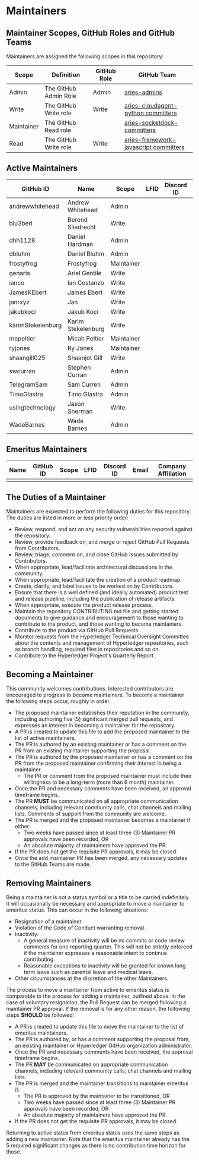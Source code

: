 # Maintainers

## Maintainer Scopes, GitHub Roles and GitHub Teams

Maintainers are assigned the following scopes in this repository:

| Scope      | Definition            | GitHub Role | GitHub Team                             |
| ---------- | --------------------- | ----------- | --------------------------------------- |
| Admin      | The GitHub Admin Role | Admin       | [aries-admins]                          |
| Write      | The GitHub Write role | Write       | [aries-cloudagent-python committers]    |
| Maintainer | The GitHub Read role  |             | [aries-socketdock-committers]           |
| Read       | The GitHub Write role | Write       | [aries-framework-javascript committers] |

[aries-admins]: https://github.com/orgs/hyperledger/teams/aries-admins
[aries-cloudagent-python committers]: https://github.com/orgs/hyperledger/teams/aries-cloudagent-python-committers
[aries-socketdock-committers]: https://github.com/orgs/hyperledger/teams/aries-socketdock-committers
[aries-framework-javascript committers]: https://github.com/orgs/hyperledger/teams/aries-framework-javascript-committers

## Active Maintainers

<!-- Please keep this sorted alphabetically by github -->

| GitHub ID         | Name               | Scope      | LFID | Discord ID | Email | Company Affiliation |
| ----------------- | ------------------ | ---------- | ---- | ---------- | ----- | ------------------- |
| andrewwhitehead   | Andrew Whitehead   | Admin      |      |            |       |                     |
| blu3beri          | Berend Sliedrecht  | Write      |      |            |       |                     |
| dhh1128           | Daniel Hardman     | Admin      |      |            |       |                     |
| dbluhm            | Daniel Bluhm       | Admin      |      |            |       |                     |
| frostyfrog        | Frostyfrog         | Maintainer |      |            |       |                     |
| genaris           | Ariel Gentile      | Write      |      |            |       |                     |
| ianco             | Ian Costanzo       | Write      |      |            |       |                     |
| JamesKEbert       | James Ebert        | Write      |      |            |       |                     |
| janrxyz           | Jan                | Write      |      |            |       |                     |
| jakubkoci         | Jakub Koci         | Write      |      |            |       |                     |
| karimStekelenburg | Karim Stekelenburg | Write      |      |            |       |                     |
| mepeltier         | Micah Peltier      | Maintainer |      |            |       |                     |
| ryjones           | Ry Jones           | Maintainer |      |            |       |                     |
| shaangill025      | Shaanjot Gill      | Write      |      |            |       |                     |
| swcurran          | Stephen Curran     | Admin      |      |            |       |                     |
| TelegramSam       | Sam Curren         | Admin      |      |            |       |                     |
| TimoGlastra       | Timo Glastra       | Admin      |      |            |       |                     |
| usingtechnology   | Jason Sherman      | Write      |      |            |       |                     |
| WadeBarnes        | Wade Barnes        | Admin      |      |            |       |                     |


## Emeritus Maintainers

| Name | GitHub ID | Scope | LFID | Discord ID | Email | Company Affiliation |
|----- | --------- | ----- | ---- | ---------- | ----- | ------------------- |
|      |           |       |      |            |       |                     |

## The Duties of a Maintainer

Maintainers are expected to perform the following duties for this repository. The duties are listed in more or less priority order:

- Review, respond, and act on any security vulnerabilities reported against the repository.
- Review, provide feedback on, and merge or reject GitHub Pull Requests from
  Contributors.
- Review, triage, comment on, and close GitHub Issues
  submitted by Contributors.
- When appropriate, lead/facilitate architectural discussions in the community.
- When appropriate, lead/facilitate the creation of a product roadmap.
- Create, clarify, and label issues to be worked on by Contributors.
- Ensure that there is a well defined (and ideally automated) product test and
  release pipeline, including the publication of release artifacts.
- When appropriate, execute the product release process.
- Maintain the repository CONTRIBUTING.md file and getting started documents to
  give guidance and encouragement to those wanting to contribute to the product, and those wanting to become maintainers.
- Contribute to the product via GitHub Pull Requests.
- Monitor requests from the Hyperledger Technical Oversight Committee about the
contents and management of Hyperledger repositories, such as branch handling,
required files in repositories and so on.
- Contribute to the Hyperledger Project's Quarterly Report.

## Becoming a Maintainer

This community welcomes contributions. Interested contributors are encouraged to
progress to become maintainers. To become a maintainer the following steps
occur, roughly in order.

- The proposed maintainer establishes their reputation in the community,
  including authoring five (5) significant merged pull requests, and expresses
  an interest in becoming a maintainer for the repository.
- A PR is created to update this file to add the proposed maintainer to the list of active maintainers.
- The PR is authored by an existing maintainer or has a comment on the PR from an existing maintainer supporting the proposal.
- The PR is authored by the proposed maintainer or has a comment on the PR from the proposed maintainer confirming their interest in being a maintainer.
  - The PR or comment from the proposed maintainer must include their
    willingness to be a long-term (more than 6 month) maintainer.
- Once the PR and necessary comments have been received, an approval timeframe begins.
- The PR **MUST** be communicated on all appropriate communication channels, including relevant community calls, chat channels and mailing lists. Comments of support from the community are welcome.
- The PR is merged and the proposed maintainer becomes a maintainer if either:
  - Two weeks have passed since at least three (3) Maintainer PR approvals have been recorded, OR
  - An absolute majority of maintainers have approved the PR.
- If the PR does not get the requisite PR approvals, it may be closed.
- Once the add maintainer PR has been merged, any necessary updates to the GitHub Teams are made.

## Removing Maintainers

Being a maintainer is not a status symbol or a title to be carried
indefinitely. It will occasionally be necessary and appropriate to move a
maintainer to emeritus status. This can occur in the following situations:

- Resignation of a maintainer.
- Violation of the Code of Conduct warranting removal.
- Inactivity.
  - A general measure of inactivity will be no commits or code review comments
    for one reporting quarter. This will not be strictly enforced if
    the maintainer expresses a reasonable intent to continue contributing.
  - Reasonable exceptions to inactivity will be granted for known long term
    leave such as parental leave and medical leave.
- Other circumstances at the discretion of the other Maintainers.

The process to move a maintainer from active to emeritus status is comparable to the process for adding a maintainer, outlined above. In the case of voluntary
resignation, the Pull Request can be merged following a maintainer PR approval. If the removal is for any other reason, the following steps **SHOULD** be followed:

- A PR is created to update this file to move the maintainer to the list of emeritus maintainers.
- The PR is authored by, or has a comment supporting the proposal from, an existing maintainer or Hyperledger GitHub organization administrator.
- Once the PR and necessary comments have been received, the approval timeframe begins.
- The PR **MAY** be communicated on appropriate communication channels, including relevant community calls, chat channels and mailing lists.
- The PR is merged and the maintainer transitions to maintainer emeritus if:
  - The PR is approved by the maintainer to be transitioned, OR
  - Two weeks have passed since at least three (3) Maintainer PR approvals have been recorded, OR
  - An absolute majority of maintainers have approved the PR.
- If the PR does not get the requisite PR approvals, it may be closed.

Returning to active status from emeritus status uses the same steps as adding a
new maintainer. Note that the emeritus maintainer already has the 5 required
significant changes as there is no contribution time horizon for those.

